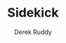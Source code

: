 ---
layout: video
title: Sidekick
video_source: sidekickHawk_640x335.f4v
author: Derek Ruddy
credits:
  - Jared Prindle, Director
  - Derek Ruddy, Producer
home: no
---